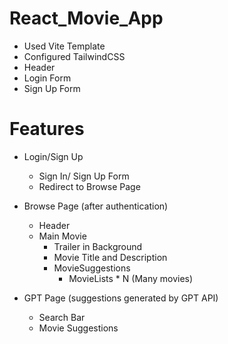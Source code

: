 # React_Movie_App
- Used Vite Template 
- Configured TailwindCSS 
- Header
- Login Form
- Sign Up Form

# Features
- Login/Sign Up
    - Sign In/ Sign Up Form
    - Redirect to Browse Page

- Browse Page (after authentication)
    - Header
    - Main Movie
        - Trailer in Background
        - Movie Title and Description
        - MovieSuggestions
            - MovieLists * N (Many movies)

- GPT Page (suggestions generated by GPT API)
    - Search Bar 
    - Movie Suggestions
